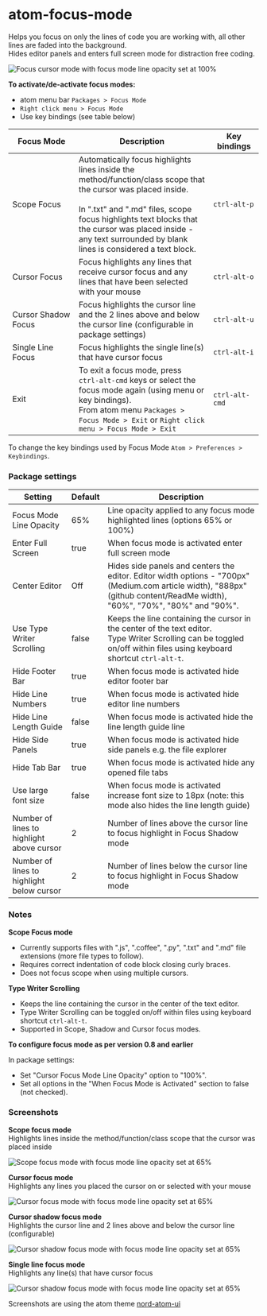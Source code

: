 # atom-focus-mode

Helps you focus on only the lines of code you are working with, all other lines are faded into the background.<br/>
Hides editor panels and enters full screen mode for distraction free coding.

![Focus cursor mode with focus mode line opacity set at 100% ](https://raw.githubusercontent.com/davidleghorn/atom-focus-mode/master/screenshots/focus-mode.png)

**To activate/de-activate focus modes:**
* atom menu bar `Packages > Focus Mode`
* `Right click menu > Focus Mode`
* Use key bindings (see table below)

Focus Mode          | Description                            | Key bindings
--------------------|----------------------------------------|--------------
<span style="white-space: nowrap">Scope Focus</span> | Automatically focus highlights lines inside the method/function/class scope that the cursor was placed inside.<br/><br/>In ".txt" and ".md" files, scope focus highlights text blocks that the cursor was placed inside - any text surrounded by blank lines is considered a text block. | <code style="white-space: nowrap">ctrl-alt-p</code>
<span style="white-space: nowrap">Cursor Focus</span> | Focus highlights any lines that receive cursor focus and any lines that have been selected with your mouse | <code style="white-space: nowrap">ctrl-alt-o</code>
<span style="white-space: nowrap">Cursor Shadow </span><br/>Focus | Focus highlights the cursor line and the 2 lines above and below the cursor line (configurable in package settings) | <code style="white-space: nowrap">ctrl-alt-u</code>
Single Line Focus   | Focus highlights the single line(s) that have cursor focus | <code style="white-space: nowrap">ctrl-alt-i</code>
Exit    | To exit a focus mode, press <code style="white-space: nowrap">ctrl-alt-cmd</code> keys or select the focus mode again (using menu or key bindings).<br>From atom menu `Packages > Focus Mode > Exit` or `Right click menu > Focus Mode > Exit` | `ctrl-alt-cmd`

To change the key bindings used by Focus Mode `Atom > Preferences > Keybindings`.

### Package settings

| Setting                         | Default | Description |
|---------------------------------|---------|-------------|
| Focus Mode Line Opacity  | 65%   | Line opacity applied to any focus mode highlighted lines (options 65% or 100%) |
| Enter Full Screen               | true  | When focus mode is activated enter full screen mode |
| Center Editor | Off | Hides side panels and centers the editor. Editor width options - "700px" (Medium.com article width), "888px" (github content/ReadMe width), "60%", "70%", "80%" and "90%". |
| Use Type Writer Scrolling | false | Keeps the line containing the cursor in the center of the text editor.<br/>Type Writer Scrolling can be toggled on/off within files using keyboard shortcut `ctrl-alt-t`. |
| Hide Footer Bar                 | true  | When focus mode is activated hide editor footer bar |
| Hide Line Numbers               | true  | When focus mode is activated hide editor line numbers |
| Hide Line Length Guide          | false | When focus mode is activated hide the line length guide line |
| Hide Side Panels                | true  | When focus mode is activated hide side panels e.g. the file explorer |
| Hide Tab Bar                    | true  | When focus mode is activated hide any opened file tabs |
| Use large font size             | false | When focus mode is activated increase font size to 18px (note: this mode also hides the line length guide)    |
| Number of lines to highlight above cursor | 2 | Number of lines above the cursor line to focus highlight in Focus Shadow mode |
| Number of lines to highlight below cursor | 2 | Number of lines below the cursor line to focus highlight in Focus Shadow mode |

### Notes

**Scope Focus mode**

* Currently supports files with ".js", ".coffee", ".py", ".txt" and ".md" file extensions (more file types to follow).
* Requires correct indentation of code block closing curly braces.
* Does not focus scope when using multiple cursors.

**Type Writer Scrolling**

* Keeps the line containing the cursor in the center of the text editor.
* Type Writer Scrolling can be toggled on/off within files using keyboard shortcut `ctrl-alt-t`.
* Supported in Scope, Shadow and Cursor focus modes.

**To configure focus mode as per version 0.8 and earlier**

In package settings:
* Set "Cursor Focus Mode Line Opacity" option to "100%".
* Set all options in the "When Focus Mode is Activated" section to false (not checked).

### Screenshots

**Scope focus mode**<br/>
 Highlights lines inside the method/function/class scope that the cursor was placed inside

![Scope focus mode with focus mode line opacity set at 65%](https://raw.githubusercontent.com/davidleghorn/atom-focus-mode/master/screenshots/scope-focus.png)


**Cursor focus mode**<br/>
 Highlights any lines you placed the cursor on or selected with your mouse

 ![Cursor focus mode with focus mode line opacity set at 65%](https://raw.githubusercontent.com/davidleghorn/atom-focus-mode/master/screenshots/cursor-focus.png)

**Cursor shadow focus mode**<br/>
 Highlights the cursor line and 2 lines above and below the cursor line (configurable)

 ![Cursor shadow focus mode with focus mode line opacity set at 65%](https://raw.githubusercontent.com/davidleghorn/atom-focus-mode/master/screenshots/cursor-shadow-focus.png)

**Single line focus mode**<br/>
 Highlights any line(s) that have cursor focus

 ![Cursor shadow focus mode with focus mode line opacity set at 65%](https://raw.githubusercontent.com/davidleghorn/atom-focus-mode/master/screenshots/single-line-focus.png)

 Screenshots are using the atom theme [nord-atom-ui](https://atom.io/themes/nord-atom-ui)
